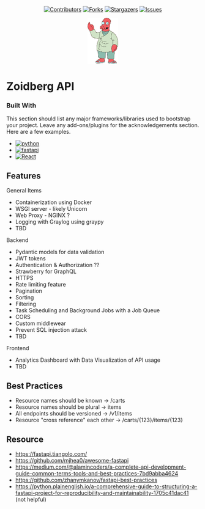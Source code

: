 <!-- Inspo for creating a great README -->
<!-- https://github.com/othneildrew/Best-README-Template/tree/master#readme-top -->


<!-- Create anchor for "back to top" links -->
<a name="readme-top"></a>

<!-- PROJECT SHIELDS -->
<div align="center">
   
[![Contributors][contributors-shield]][contributors-url]
[![Forks][forks-shield]][forks-url]
[![Stargazers][stars-shield]][stars-url]
[![Issues][issues-shield]][issues-url]
</div>

<!-- PROJECT LOGO -->
<div align="center">
  <a href="https://github.com/jweisman11/fastapi-dev">
    <img src="images/zoidberg.png" alt="Zoidberg" width="80" height="120">
  </a>

</div>

<!-- ABOUT THE PROJECT -->
# Zoidberg API



### Built With

This section should list any major frameworks/libraries used to bootstrap your project. Leave any add-ons/plugins for the acknowledgements section. Here are a few examples.

* [![python][python]][python-url]
* [![fastapi][fastapi]][fastapi-url]
* [![React][React.js]][React-url]


## Features

General Items
* Containerization using Docker
* WSGI server - likely Unicorn
* Web Proxy - NGINX ?
* Logging with Graylog using graypy
* TBD

Backend
* Pydantic models for data validation
* JWT tokens
* Authentication & Authorization ??
* Strawberry for GraphQL
* HTTPS
* Rate limiting feature
* Pagination
* Sorting
* Filtering
* Task Scheduling and Background Jobs with a Job Queue
* CORS
* Custom middlewear
* Prevent SQL injection attack
* TBD

Frontend
* Analytics Dashboard with Data Visualization of API usage
* TBD




## Best Practices

* Resource names should be known -> /carts
* Resource names should be plural -> items
* All endpoints should be versioned -> /v1/items
* Resource "cross reference" each other -> /carts/{123}/items/{123} 

## Resource

* https://fastapi.tiangolo.com/
* https://github.com/mjhea0/awesome-fastapi
* https://medium.com/@alamincoders/a-complete-api-development-guide-common-terms-tools-and-best-practices-7bd9abba4624
* https://github.com/zhanymkanov/fastapi-best-practices
* https://python.plainenglish.io/a-comprehensive-guide-to-structuring-a-fastapi-project-for-reproducibility-and-maintainability-1705c41dac41 (not helpful)


<!-- MARKDOWN LINKS & IMAGES -->
<!-- https://www.markdownguide.org/basic-syntax/#reference-style-links -->
[contributors-shield]: https://img.shields.io/github/contributors/jweisman11/fastapi-dev.svg?style=for-the-badge
[contributors-url]: https://github.com/jweisman11/fastapi-dev/graphs/contributors
[forks-shield]: https://img.shields.io/github/forks/jweisman11/fastapi-dev.svg?style=for-the-badge
[forks-url]: https://github.com/jweisman11/fastapi-dev/network/members
[stars-shield]: https://img.shields.io/github/stars/jweisman11/fastapi-dev.svg?style=for-the-badge
[stars-url]: https://github.com/jweisman11/fastapi-dev/stargazers
[issues-shield]: https://img.shields.io/github/issues/jweisman11/fastapi-dev.svg?style=for-the-badge
[issues-url]: "https://github.com/jweisman11/fastapi-dev/issues"
[python]: https://img.shields.io/badge/python?style=for-the-badge&logo=react&logoColor=61DAFB
[python-url]: https://www.python.org/
[fastapi]: https://img.shields.io/badge/FastAPI-009688?style=for-the-badge&logo=FastAPI&logoColor=white
[fastapi-url]: https://fastapi.tiangolo.com/
[react.js]: https://img.shields.io/badge/React-20232A?style=for-the-badge&logo=react&logoColor=61DAFB
[react-url]: https://reactjs.org/
